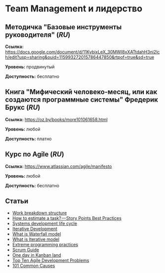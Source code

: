 # Team Management и лидерство

## Методичка "Базовые инструменты руководителя" (*RU*)

**Ссылка:** https://docs.google.com/document/d/11KybixLeX_30MWI8xXATtdahH3ni2lch/edit?usp=sharing&ouid=115993272015786447850&rtpof=true&sd=true

**Уровень:** продвинутый

**Доступность:** бесплатно

## Книга "Мифический человеко-месяц, или как создаются программные системы" Фредерик Брукс (*RU*)

**Ссылка:** https://oz.by/books/more101061658.html

**Уровень:** любой

**Доступность:** платно

## Курс по Agile (*RU*)

**Ссылка:** https://www.atlassian.com/agile/manifesto

**Уровень:** любой

**Доступность:** бесплатно

## Статьи

- [Work breakdown structure](https://www.wikiwand.com/en/Work_breakdown_structure)
- [How to estimate a task? — Story Points Best Practices](https://medium.com/swlh/how-to-stimate-a-task-software-engineer-perspective-9512873aa575)
- [Systems development life cycle](https://www.wikiwand.com/en/Systems_development_life_cycle)
- [Iterative Development](http://www.fcsltech.com/iterativedevelopment.html)
- [What is Waterfall model](http://tryqa.com/what-is-waterfall-model-advantages-disadvantages-and-when-to-use-it/)
- [What is Iterative model](http://tryqa.com/what-is-iterative-model-advantages-disadvantages-and-when-to-use-it/)
- [Extreme programming practices](https://www.wikiwand.com/en/Extreme_programming_practices)
- [Scrum Guide](https://scrumguides.org/scrum-guide.html)
- [One day in Kanban land](https://blog.crisp.se/2009/06/26/henrikkniberg/1246053060000)
- [Top Ten Agile Development Problems](https://www.brighthubpm.com/agile/63681-top-agile-development-problems/)
- [101 Common Causes](http://calleam.com/WTPF/?page_id=2338)